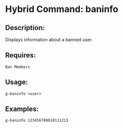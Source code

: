 # Hybrid Command: baninfo

## Description:
Displays information about a banned user.

## Requires:
    Ban Members

## Usage:
    g-baninfo <user>

## Examples:
    g-baninfo 123456789010111213
